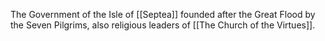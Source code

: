 

The Government of the Isle of [[Septea]] founded after the Great Flood by the Seven Pilgrims, also religious leaders of [[The Church of the Virtues]].


